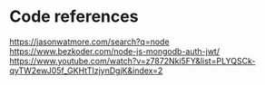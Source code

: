 # Code references 


https://jasonwatmore.com/search?q=node
https://www.bezkoder.com/node-js-mongodb-auth-jwt/
https://www.youtube.com/watch?v=z7872Nki5FY&list=PLYQSCk-qyTW2ewJ05f_GKHtTIzjynDgjK&index=2
